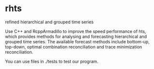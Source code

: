 # rhts

refined hierarchical and grouped time series

Use C++ and RcppArmadillo to improve the speed performance of hts, which provides methods for analysing and forecasting hierarchical and grouped time series. The available forecast methods include bottom-up, top-down, optimal combination reconciliation and trace minimization reconciliation.

You can use files in ./tests to test our program.
